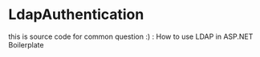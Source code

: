 # LdapAuthentication
this is source code for common question :) : 
How to use LDAP in ASP.NET Boilerplate
